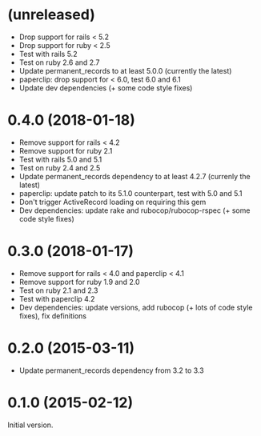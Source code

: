 # (unreleased)

* Drop support for rails < 5.2
* Drop support for ruby < 2.5
* Test with rails 5.2
* Test on ruby 2.6 and 2.7
* Update permanent_records to at least 5.0.0 (currently the latest)
* paperclip: drop support for < 6.0, test 6.0 and 6.1
* Update dev dependencies (+ some code style fixes)

# 0.4.0 (2018-01-18)

* Remove support for rails < 4.2
* Remove support for ruby 2.1
* Test with rails 5.0 and 5.1
* Test on ruby 2.4 and 2.5
* Update permanent_records dependency to at least 4.2.7 (currenly the latest)
* paperclip: update patch to its 5.1.0 counterpart, test with 5.0 and 5.1
* Don't trigger ActiveRecord loading on requiring this gem
* Dev dependencies: update rake and rubocop/rubocop-rspec (+ some code style fixes)

# 0.3.0 (2018-01-17)

* Remove support for rails < 4.0 and paperclip < 4.1
* Remove support for ruby 1.9 and 2.0
* Test on ruby 2.1 and 2.3
* Test with paperclip 4.2
* Dev dependencies: update versions, add rubocop (+ lots of code style fixes), fix definitions

# 0.2.0 (2015-03-11)

* Update permanent_records dependency from 3.2 to 3.3

# 0.1.0 (2015-02-12)

Initial version.
